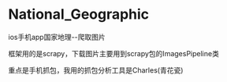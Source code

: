 # National_Geographic
ios手机app国家地理--爬取图片

框架用的是scrapy，下载图片主要用到scrapy包的ImagesPipeline类

重点是手机抓包，我用的抓包分析工具是Charles(青花瓷)


